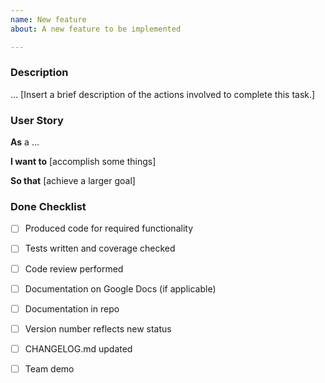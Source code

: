 ```yaml
---
name: New feature
about: A new feature to be implemented

---
```


### Description

... [Insert a brief description of the actions involved to complete this task.]

### User Story

**As** a ...

**I want to** [accomplish some things]

**So that** [achieve a larger goal]


### Done Checklist

- [ ] Produced code for required functionality
- [ ] Tests written and coverage checked
- [ ] Code review performed
- [ ] Documentation on Google Docs  (if applicable)
- [ ] Documentation in repo
- [ ] Version number reflects new status
- [ ] CHANGELOG.md updated
- [ ] Team demo

